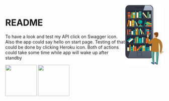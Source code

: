 <img src="icons/e-library.png" align="right" width="122" height="190" />

# README 

To have a look and test my API click on Swagger icon.
Also the app could say hello on start page. Testing of that could be done by clicking Heroku icon.
Both of actions could take some time while app will wake up after standby

[<img src="https://help.apiary.io/images/swagger-logo.png" width="100" height="100" />](https://app.swaggerhub.com/apis-docs/SoftMikle/FirstTest/0.0.2) 
[<img src="https://cdn.iconscout.com/icon/free/png-512/heroku-225989.png" width="100" height="100" />](https://a-level-library.herokuapp.com/) 
